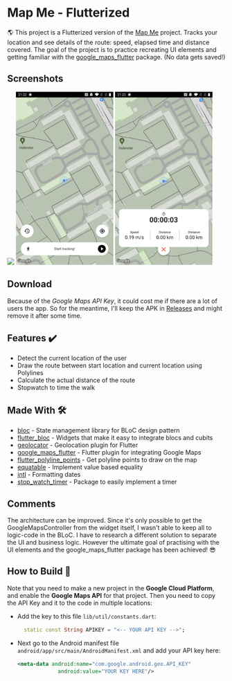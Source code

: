 # Map Me - Flutterized
:earth_americas: This project is a Flutterized version of the [Map Me] project. Tracks your location and see details of the route: speed, elapsed time and distance covered. The goal of the project is to practice recreating UI elements and getting familiar with the [google_maps_flutter] package. (No data gets saved!)


## Screenshots
<p>
  <img src="https://github.com/Ashhas/Mapme/blob/main/screenshot/mapme.gif" width="225">
  <img src="https://github.com/Ashhas/Mapme/blob/main/screenshot/Screenshot_20211024-212207.jpg" width="225"> 
  <img src="https://github.com/Ashhas/Mapme/blob/main/screenshot/Screenshot_20211024-212219.jpg" width="225">
 </p>
 

## Download
Because of the *Google Maps API Key*, it could cost me if there are a lot of users the app. So for the meantime, I'll keep the APK in [Releases] and might remove it after some time.


## Features ✔️
* Detect the current location of the user
* Draw the route between start location and current location using Polylines
* Calculate the actual distance of the route
* Stopwatch to time the walk


## Made With 🛠
- [bloc](https://pub.dev/packages/bloc) - State management library for BLoC design pattern
- [flutter_bloc](https://pub.dev/packages/flutter_bloc) - Widgets that make it easy to integrate blocs and cubits
- [geolocator](https://pub.dev/packages/geolocator) - Geolocation plugin for Flutter
- [google_maps_flutter](https://pub.dev/packages/google_maps_flutter) - Flutter plugin for integrating Google Maps
- [flutter_polyline_points](https://pub.dev/packages/flutter_polyline_points) - Get polyline points to draw on the map
- [equatable](https://pub.dev/packages/equatable) - Implement value based equality
- [intl](https://pub.dev/packages/intl) - Formatting dates
- [stop_watch_timer](https://pub.dev/packages/stop_watch_timer) - Package to easily implement a timer


## Comments
The architecture can be improved. Since it's only possible to get the GoogleMapsController from the widget itself, I wasn't able to keep all to logic-code in the BLoC. I have to research a different solution to separate the UI and business logic. However the ultimate goal of practising with the UI elements and the google_maps_flutter package has been achieved! 😎


## How to Build 📱
Note that you need to make a new project in the **Google Cloud Platform**, and enable the **Google Maps API** for that project. Then you need to copy the API Key and it to the code in multiple locations: 

- Add the key to this file `lib/util/constants.dart`:
  ```dart
    static const String APIKEY = "<-- YOUR API KEY -->";
  ```
 
- Next go to the Android manifest file `android/app/src/main/AndroidManifest.xml` and add your API key here:
  ```xml
  <meta-data android:name="com.google.android.geo.API_KEY"
               android:value="YOUR KEY HERE"/>
  ```




[Map Me]:https://github.com/swaaz/Mapme
[google_maps_flutter]:https://pub.dev/packages/google_maps_flutter
[Releases]:https://github.com/Ashhas/Mapme/releases
